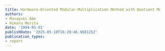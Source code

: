 ```yaml
---
title: Hardware-Oriented Modular-Multiplication Method with Quotient Modification
authors:
- Masayuki Abe
- Hikaru Morita
date: '1994-05-01'
publishDate: '2025-05-18T16:29:46.968125Z'
publication_types:
- report
---
```

